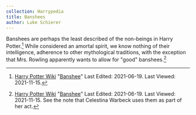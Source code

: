 ```yaml
---
collection: Harrypedia
title: Banshees
author: Luke Schierer
---
```


Banshees are perhaps the least described of the non-beings in Harry
Potter.[^211115-1] While considered an amortal spirit, we know nothing of their
intelligence, adherence to other mythological traditions, with the exception that
Mrs. Rowling apparently wants to allow for "good" banshees.[^211115-2]

[^211115-1]: [Harry Potter Wiki](https://harrypotter.fandom.com/wiki/)
    "[Banshee](https://harrypotter.fandom.com/wiki/Banshee)"
    Last Edited: 2021-06-19. Last Viewed: 2021-11-15.

[^211115-2]: [Harry Potter Wiki](https://harrypotter.fandom.com/wiki/)
    "[Banshee](https://harrypotter.fandom.com/wiki/Banshee)"
    Last Edited: 2021-06-19. Last Viewed: 2021-11-15.
    See the note that Celestina Warbeck uses them as part of her act.

